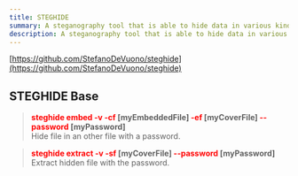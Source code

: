 ```yaml
---
title: STEGHIDE
summary: A steganography tool that is able to hide data in various kinds of files.
description: A steganography tool that is able to hide data in various kinds of files.
---
```


[https://github.com/StefanoDeVuono/steghide](https://github.com/StefanoDeVuono/steghide)

## STEGHIDE Base


 > 
 > **<font color=red>steghide embed -v -cf</font> \[myEmbeddedFile\] <font color=red>-ef</font> \[myCoverFile\] <font color=red>--password</font> \[myPassword\]**</br>
 > Hide file in an other file with a password.

 > 
 > **<font color=red>steghide extract -v -sf</font> \[myCoverFile\] <font color=red>--password </font>\[myPassword\]**
 > Extract hidden file with the password.
